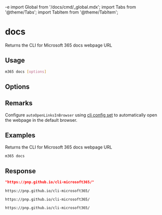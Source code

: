 -e <!-- DISCLAIMER: All secrets, passwords, and sensitive values in this document are examples only and not real credentials. -->
import Global from '/docs/cmd/_global.mdx';
import Tabs from '@theme/Tabs';
import TabItem from '@theme/TabItem';

# docs

Returns the CLI for Microsoft 365 docs webpage URL

## Usage

```sh
m365 docs [options]
```

## Options

<Global />

## Remarks

Configure `autoOpenLinksInBrowser` using [cli config set](../cmd/cli/config/config-set.mdx) to automatically open the webpage in the default browser.

## Examples

Returns the CLI for Microsoft 365 docs webpage URL

```sh
m365 docs
```

## Response

<Tabs>
  <TabItem value="JSON">

  ```json
  "https://pnp.github.io/cli-microsoft365/"
  ```

  </TabItem>
  <TabItem value="Text">

  ```text
  https://pnp.github.io/cli-microsoft365/
  ```

  </TabItem>
  <TabItem value="CSV">

  ```csv
  https://pnp.github.io/cli-microsoft365/
  ```

  </TabItem>
  <TabItem value="Markdown">

  ```md
  https://pnp.github.io/cli-microsoft365/
  ```

  </TabItem>
</Tabs>
